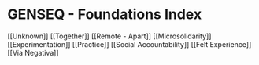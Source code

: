 # GENSEQ - Foundations Index

[[Unknown]]
[[Together]]
[[Remote - Apart]]
[[Microsolidarity]]
[[Experimentation]]
[[Practice]]
[[Social Accountability]]
[[Felt Experience]]
[[Via Negativa]]